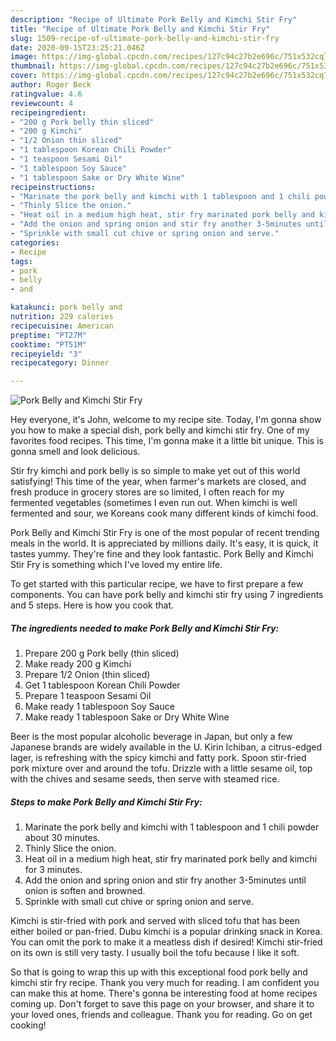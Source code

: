 ```yaml
---
description: "Recipe of Ultimate Pork Belly and Kimchi Stir Fry"
title: "Recipe of Ultimate Pork Belly and Kimchi Stir Fry"
slug: 1509-recipe-of-ultimate-pork-belly-and-kimchi-stir-fry
date: 2020-09-15T23:25:21.046Z
image: https://img-global.cpcdn.com/recipes/127c94c27b2e696c/751x532cq70/pork-belly-and-kimchi-stir-fry-recipe-main-photo.jpg
thumbnail: https://img-global.cpcdn.com/recipes/127c94c27b2e696c/751x532cq70/pork-belly-and-kimchi-stir-fry-recipe-main-photo.jpg
cover: https://img-global.cpcdn.com/recipes/127c94c27b2e696c/751x532cq70/pork-belly-and-kimchi-stir-fry-recipe-main-photo.jpg
author: Roger Beck
ratingvalue: 4.6
reviewcount: 4
recipeingredient:
- "200 g Pork belly thin sliced"
- "200 g Kimchi"
- "1/2 Onion thin sliced"
- "1 tablespoon Korean Chili Powder"
- "1 teaspoon Sesami Oil"
- "1 tablespoon Soy Sauce"
- "1 tablespoon Sake or Dry White Wine"
recipeinstructions:
- "Marinate the pork belly and kimchi with 1 tablespoon and 1 chili powder about 30 minutes."
- "Thinly Slice the onion."
- "Heat oil in a medium high heat, stir fry marinated pork belly and kimchi for 3 minutes."
- "Add the onion and spring onion and stir fry another 3-5minutes until onion is soften and browned."
- "Sprinkle with small cut chive or spring onion and serve."
categories:
- Recipe
tags:
- pork
- belly
- and

katakunci: pork belly and 
nutrition: 229 calories
recipecuisine: American
preptime: "PT27M"
cooktime: "PT51M"
recipeyield: "3"
recipecategory: Dinner

---
```



![Pork Belly and Kimchi Stir Fry](https://img-global.cpcdn.com/recipes/127c94c27b2e696c/751x532cq70/pork-belly-and-kimchi-stir-fry-recipe-main-photo.jpg)

Hey everyone, it's John, welcome to my recipe site. Today, I'm gonna show you how to make a special dish, pork belly and kimchi stir fry. One of my favorites food recipes. This time, I'm gonna make it a little bit unique. This is gonna smell and look delicious.

Stir fry kimchi and pork belly is so simple to make yet out of this world satisfying! This time of the year, when farmer&#39;s markets are closed, and fresh produce in grocery stores are so limited, I often reach for my fermented vegetables (sometimes I even run out. When kimchi is well fermented and sour, we Koreans cook many different kinds of kimchi food.

Pork Belly and Kimchi Stir Fry is one of the most popular of recent trending meals in the world. It is appreciated by millions daily. It's easy, it is quick, it tastes yummy. They're fine and they look fantastic. Pork Belly and Kimchi Stir Fry is something which I've loved my entire life.


To get started with this particular recipe, we have to first prepare a few components. You can have pork belly and kimchi stir fry using 7 ingredients and 5 steps. Here is how you cook that.

<!--inarticleads1-->

##### The ingredients needed to make Pork Belly and Kimchi Stir Fry:

1. Prepare 200 g Pork belly (thin sliced)
1. Make ready 200 g Kimchi
1. Prepare 1/2 Onion (thin sliced)
1. Get 1 tablespoon Korean Chili Powder
1. Prepare 1 teaspoon Sesami Oil
1. Make ready 1 tablespoon Soy Sauce
1. Make ready 1 tablespoon Sake or Dry White Wine


Beer is the most popular alcoholic beverage in Japan, but only a few Japanese brands are widely available in the U. Kirin Ichiban, a citrus-edged lager, is refreshing with the spicy kimchi and fatty pork. Spoon stir-fried pork mixture over and around the tofu. Drizzle with a little sesame oil, top with the chives and sesame seeds, then serve with steamed rice. 

<!--inarticleads2-->

##### Steps to make Pork Belly and Kimchi Stir Fry:

1. Marinate the pork belly and kimchi with 1 tablespoon and 1 chili powder about 30 minutes.
1. Thinly Slice the onion.
1. Heat oil in a medium high heat, stir fry marinated pork belly and kimchi for 3 minutes.
1. Add the onion and spring onion and stir fry another 3-5minutes until onion is soften and browned.
1. Sprinkle with small cut chive or spring onion and serve.


Kimchi is stir-fried with pork and served with sliced tofu that has been either boiled or pan-fried. Dubu kimchi is a popular drinking snack in Korea. You can omit the pork to make it a meatless dish if desired! Kimchi stir-fried on its own is still very tasty. I usually boil the tofu because I like it soft. 

So that is going to wrap this up with this exceptional food pork belly and kimchi stir fry recipe. Thank you very much for reading. I am confident you can make this at home. There's gonna be interesting food at home recipes coming up. Don't forget to save this page on your browser, and share it to your loved ones, friends and colleague. Thank you for reading. Go on get cooking!
